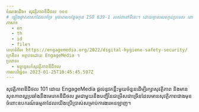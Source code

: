 ```yaml
---
ចំណងជើង៖ សុវត្ថិភាពឌីជីថល ១០១
# ផ្ទៀងផ្ទាត់ភាសាដែលគាំទ្រ មុនពេលបន្ថែមកូដ ISO 639-1 របស់វានៅទីនេះ។ ដោយគ្មានលេខកូដប្រទេស ពោលគឺ ms ជំនួសឱ្យ ms_MY ។
ភាសា៖
  - en
  - th
  - id
  - file។
គេហទំព័រ៖ https://engagemedia.org/2022/digital-hygiene-safety-security/
ក្រេឌីត៖ អត្ថបទដោយ EngageMedia ។
ប្រភេទ៖
  - មគ្គុទ្ទេសក៍សុវត្ថិភាពឌីជីថល
កាលបរិច្ឆេទ៖ 2023-01-25T10:45:45.597Z
---
```

សុវត្តិភាពឌីជីថល 101 ដោយ EngageMedia ផ្តល់នូវគន្លឹះមួយចំនួនដើម្បីរក្សាសុវត្ថិភាព និងមានសុខភាពល្អប្រឆាំងនឹងមេរោគឌីជីថល រួមជាមួយនឹងបញ្ជីនៃជម្រើសជាច្រើនដែលមានសុវត្ថិភាពជាងមុនចំពោះឧបករណ៍ធម្មតាដែលយើងប្រើប្រាស់សម្រាប់ការងារអនឡាញ។